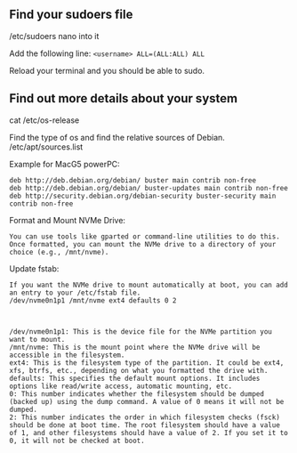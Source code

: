 ## Find your sudoers file

/etc/sudoers
nano into it

Add the following line: 
`
<username> ALL=(ALL:ALL) ALL
`

Reload your terminal and you should be able to sudo. 

Find out more details about your system
---

cat /etc/os-release

Find the type of os and find the relative sources of Debian. 
/etc/apt/sources.list

Example for MacG5 powerPC:
```
deb http://deb.debian.org/debian/ buster main contrib non-free
deb http://deb.debian.org/debian/ buster-updates main contrib non-free
deb http://security.debian.org/debian-security buster-security main contrib non-free
```




Format and Mount NVMe Drive:

    You can use tools like gparted or command-line utilities to do this.
    Once formatted, you can mount the NVMe drive to a directory of your choice (e.g., /mnt/nvme).

Update fstab:

    If you want the NVMe drive to mount automatically at boot, you can add an entry to your /etc/fstab file.
    /dev/nvme0n1p1 /mnt/nvme ext4 defaults 0 2

    

    /dev/nvme0n1p1: This is the device file for the NVMe partition you want to mount.
    /mnt/nvme: This is the mount point where the NVMe drive will be accessible in the filesystem.
    ext4: This is the filesystem type of the partition. It could be ext4, xfs, btrfs, etc., depending on what you formatted the drive with.
    defaults: This specifies the default mount options. It includes options like read/write access, automatic mounting, etc.
    0: This number indicates whether the filesystem should be dumped (backed up) using the dump command. A value of 0 means it will not be dumped.
    2: This number indicates the order in which filesystem checks (fsck) should be done at boot time. The root filesystem should have a value of 1, and other filesystems should have a value of 2. If you set it to 0, it will not be checked at boot.

